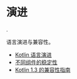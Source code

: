 # 演进

.

语言演进与兼容性。

- [Kotlin 语言演进](evolution/kotlin-evolution.md)
- [不同组件的稳定性](evolution/components-stability.md)
- [Kotlin 1.3 的兼容性指南](compatibility-guide-13.md)

